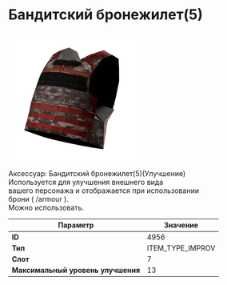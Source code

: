 # Бандитский бронежилет(5)

![Item Image](../img/4956.webp?raw=true)

Аксессуар: Бандитский бронежилет(5)(Улучшение)<br>Используется для улучшения внешнего вида<br>вашего персонажа и отображается при использовании<br>брони ( /armour ). <br>Можно использовать.


| Параметр | Значение |
|----------|----------|
| **ID** | 4956 |
| **Тип** | ITEM_TYPE_IMPROV |
| **Слот** | 7 |
| **Максимальный уровень улучшения** | 13 |


